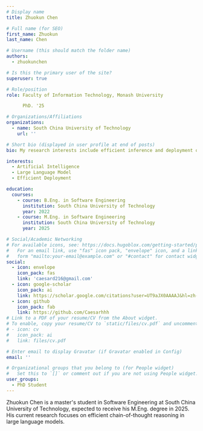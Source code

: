 ```yaml
---
# Display name
title: Zhuokun Chen

# Full name (for SEO)
first_name: Zhuokun
last_name: Chen

# Username (this should match the folder name)
authors:
  - zhuokunchen

# Is this the primary user of the site?
superuser: true

# Role/position
role: Faculty of Information Technology, Monash University

      PhD. '25

# Organizations/Affiliations
organizations:
  - name: South China University of Technology
    url: ''

# Short bio (displayed in user profile at end of posts)
bio: My research interests include efficient inference and deployment of large language models, multimodal large language models, and autoregressive visual generation.

interests:
  - Artificial Intelligence
  - Large Language Model
  - Efficient Deployment

education:
  courses:
    - course: B.Eng. in Software Engineering
      institution: South China University of Technology
      year: 2022    
    - course: M.Eng. in Software Engineering
      institution: South China University of Technology
      year: 2025

# Social/Academic Networking
# For available icons, see: https://docs.hugoblox.com/getting-started/page-builder/#icons
#   For an email link, use "fas" icon pack, "envelope" icon, and a link in the
#   form "mailto:your-email@example.com" or "#contact" for contact widget.
social:
  - icon: envelope
    icon_pack: fas
    link: 'caesard216@gmail.com'
  - icon: google-scholar
    icon_pack: ai
    link: https://scholar.google.com/citations?user=UT9aJX0AAAAJ&hl=zh-CN
  - icon: github
    icon_pack: fab
    link: https://github.com/Caesarhhh
# Link to a PDF of your resume/CV from the About widget.
# To enable, copy your resume/CV to `static/files/cv.pdf` and uncomment the lines below.
# - icon: cv
#   icon_pack: ai
#   link: files/cv.pdf

# Enter email to display Gravatar (if Gravatar enabled in Config)
email: ''

# Organizational groups that you belong to (for People widget)
#   Set this to `[]` or comment out if you are not using People widget.
user_groups:
  - PhD Student
---
```


Zhuokun Chen is a master's student in Software Engineering at South China University of Technology, expected to receive his M.Eng. degree in 2025. His current research focuses on efficient chain-of-thought reasoning in large language models.